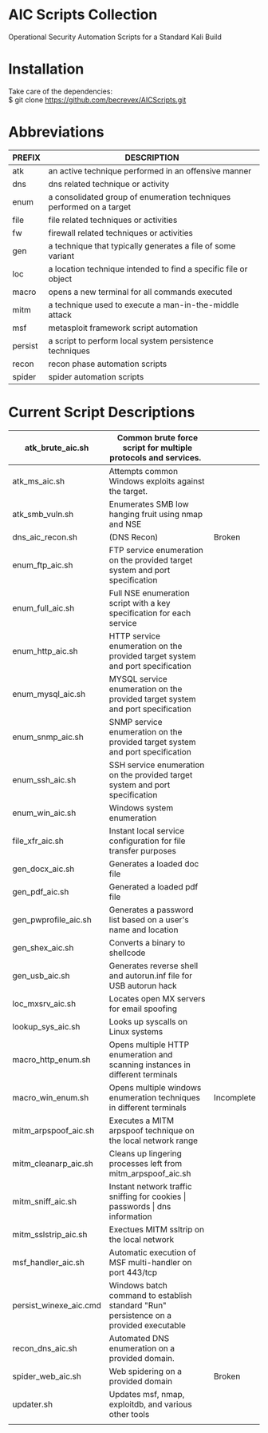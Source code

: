 # AIC Scripts Collection
Operational Security Automation Scripts for a Standard Kali Build

# Installation
Take care of the dependencies:<br>
$ git clone https://github.com/becrevex/AICScripts.git

# Abbreviations

<table class="tg">
<thead>
  <tr>
    <th class="tg-1wig">PREFIX<br></th>
    <th class="tg-1wig">DESCRIPTION<br></th>
  </tr>
</thead>
<tbody>
  <tr>
    <td class="tg-0pky">atk</td>
    <td class="tg-73oq">an active technique performed in an offensive manner</td>
  </tr>
  <tr>
    <td class="tg-0pky">dns</td>
    <td class="tg-0pky">dns related technique or activity</td>
  </tr>
  <tr>
    <td class="tg-0pky">enum</td>
    <td class="tg-0pky">a consolidated group of enumeration techniques performed on a target</td>
  </tr>
  <tr>
    <td class="tg-0pky">file</td>
    <td class="tg-0pky">file related techniques or activities</td>
  </tr>
  <tr>
    <td class="tg-0pky">fw</td>
    <td class="tg-0pky">firewall related techniques or activities</td>
  </tr>
  <tr>
    <td class="tg-0pky">gen</td>
    <td class="tg-0pky">a technique that typically generates a file of some variant</td>
  </tr>
  <tr>
    <td class="tg-0pky">loc</td>
    <td class="tg-0pky">a location technique intended to find a specific file or object</td>
  </tr>
  <tr>
    <td class="tg-0pky">macro</td>
    <td class="tg-0pky">opens a new terminal for all commands executed</td>
  </tr>
  <tr>
    <td class="tg-0pky">mitm<br></td>
    <td class="tg-0pky">a technique used to execute a man-in-the-middle attack</td>
  </tr>
  <tr>
    <td class="tg-0pky">msf</td>
    <td class="tg-0pky">metasploit framework script automation</td>
  </tr>
  <tr>
    <td class="tg-0pky">persist</td>
    <td class="tg-0pky">a script to perform local system persistence techniques</td>
  </tr>
  <tr>
    <td class="tg-0pky">recon<br></td>
    <td class="tg-0pky">recon phase automation scripts</td>
  </tr>
  <tr>
    <td class="tg-0pky">spider</td>
    <td class="tg-0pky">spider automation scripts</td>
  </tr>
</tbody>
</table>

# Current Script Descriptions
<table class="tg">
<thead>
  <tr>
    <th class="tg-0pky">atk_brute_aic.sh</th>
    <th class="tg-0pky">Common brute force script for multiple protocols and services.&nbsp;&nbsp;</th>
    <th class="tg-0pky"></th>
  </tr>
</thead>
<tbody>
  <tr>
    <td class="tg-0pky">atk_ms_aic.sh</td>
    <td class="tg-0pky">Attempts common Windows exploits against the target.</td>
    <td class="tg-0pky"></td>
  </tr>
  <tr>
    <td class="tg-0pky">atk_smb_vuln.sh</td>
    <td class="tg-0pky">Enumerates SMB low hanging fruit using nmap and NSE</td>
    <td class="tg-0pky"></td>
  </tr>
  <tr>
    <td class="tg-0pky">dns_aic_recon.sh</td>
    <td class="tg-0pky">(DNS Recon)</td>
    <td class="tg-0pky">Broken</td>
  </tr>
  <tr>
    <td class="tg-0pky">enum_ftp_aic.sh</td>
    <td class="tg-0pky">FTP service enumeration on the provided target system and port specification</td>
    <td class="tg-0pky"></td>
  </tr>
  <tr>
    <td class="tg-0pky">enum_full_aic.sh</td>
    <td class="tg-0pky">Full NSE enumeration script with a key specification for each service<br></td>
    <td class="tg-0pky"></td>
  </tr>
  <tr>
    <td class="tg-0pky">enum_http_aic.sh</td>
    <td class="tg-0pky">HTTP service enumeration on the provided target system and port specification</td>
    <td class="tg-0pky"></td>
  </tr>
  <tr>
    <td class="tg-0pky">enum_mysql_aic.sh</td>
    <td class="tg-0pky">MYSQL service enumeration on the provided target system and port specification<br></td>
    <td class="tg-0pky"></td>
  </tr>
  <tr>
    <td class="tg-0pky">enum_snmp_aic.sh</td>
    <td class="tg-0pky">SNMP service enumeration on the provided target system and port specification<br></td>
    <td class="tg-0pky"></td>
  </tr>
  <tr>
    <td class="tg-0pky">enum_ssh_aic.sh</td>
    <td class="tg-0pky">SSH service enumeration on the provided target system and port specification</td>
    <td class="tg-0pky"></td>
  </tr>
  <tr>
    <td class="tg-0pky">enum_win_aic.sh</td>
    <td class="tg-0pky">Windows system enumeration </td>
    <td class="tg-0pky"></td>
  </tr>
  <tr>
    <td class="tg-0pky">file_xfr_aic.sh</td>
    <td class="tg-0pky">Instant local service configuration for file transfer purposes<br></td>
    <td class="tg-0pky"></td>
  </tr>
  <tr>
    <td class="tg-0pky">gen_docx_aic.sh</td>
    <td class="tg-0pky">Generates a loaded doc file</td>
    <td class="tg-0pky"></td>
  </tr>
  <tr>
    <td class="tg-0pky">gen_pdf_aic.sh</td>
    <td class="tg-0pky">Generated a loaded pdf file</td>
    <td class="tg-0pky"></td>
  </tr>
  <tr>
    <td class="tg-0pky">gen_pwprofile_aic.sh</td>
    <td class="tg-0pky">Generates a password list based on a user's name and location</td>
    <td class="tg-0pky"></td>
  </tr>
  <tr>
    <td class="tg-0pky">gen_shex_aic.sh</td>
    <td class="tg-0pky">Converts a binary to shellcode</td>
    <td class="tg-0pky"></td>
  </tr>
  <tr>
    <td class="tg-0pky">gen_usb_aic.sh</td>
    <td class="tg-0pky">Generates reverse shell and autorun.inf file for USB autorun hack</td>
    <td class="tg-0pky"></td>
  </tr>
  <tr>
    <td class="tg-0pky">loc_mxsrv_aic.sh<br></td>
    <td class="tg-0pky">Locates open MX servers for email spoofing</td>
    <td class="tg-0pky"></td>
  </tr>
  <tr>
    <td class="tg-0pky">lookup_sys_aic.sh</td>
    <td class="tg-0pky">Looks up syscalls on Linux systems</td>
    <td class="tg-0pky"></td>
  </tr>
  <tr>
    <td class="tg-0pky">macro_http_enum.sh</td>
    <td class="tg-0pky">Opens multiple HTTP enumeration and scanning instances in different terminals<br></td>
    <td class="tg-0pky"></td>
  </tr>
  <tr>
    <td class="tg-0pky">macro_win_enum.sh</td>
    <td class="tg-0pky">Opens multiple windows enumeration techniques in different terminals</td>
    <td class="tg-0pky">Incomplete</td>
  </tr>
  <tr>
    <td class="tg-0pky">mitm_arpspoof_aic.sh</td>
    <td class="tg-0pky">Executes a MITM arpspoof technique on the local network range</td>
    <td class="tg-0pky"></td>
  </tr>
  <tr>
    <td class="tg-0pky">mitm_cleanarp_aic.sh</td>
    <td class="tg-0pky">Cleans up lingering processes left from mitm_arpspoof_aic.sh</td>
    <td class="tg-0pky"></td>
  </tr>
  <tr>
    <td class="tg-0pky">mitm_sniff_aic.sh</td>
    <td class="tg-0pky">Instant network traffic sniffing for cookies | passwords | dns information<br></td>
    <td class="tg-0pky"></td>
  </tr>
  <tr>
    <td class="tg-0pky">mitm_sslstrip_aic.sh</td>
    <td class="tg-0pky">Exectues MITM ssltrip on the local network<br></td>
    <td class="tg-0pky"></td>
  </tr>
  <tr>
    <td class="tg-0pky">msf_handler_aic.sh</td>
    <td class="tg-0pky">Automatic execution of MSF multi-handler on port 443/tcp</td>
    <td class="tg-0pky"></td>
  </tr>
  <tr>
    <td class="tg-0pky">persist_winexe_aic.cmd</td>
    <td class="tg-0pky">Windows batch command to establish standard "Run" persistence on a provided executable</td>
    <td class="tg-0pky"></td>
  </tr>
  <tr>
    <td class="tg-0pky">recon_dns_aic.sh</td>
    <td class="tg-0pky">Automated DNS enumeration on a provided domain.&nbsp;&nbsp;</td>
    <td class="tg-0pky"></td>
  </tr>
  <tr>
    <td class="tg-0pky">spider_web_aic.sh</td>
    <td class="tg-0pky">Web spidering on a provided domain<br></td>
    <td class="tg-0pky">Broken</td>
  </tr>
  <tr>
    <td class="tg-0pky">updater.sh</td>
    <td class="tg-0pky">Updates msf, nmap, exploitdb, and various other tools<br></td>
    <td class="tg-0pky"></td>
  </tr>
  <tr>
    <td class="tg-0pky"></td>
    <td class="tg-0pky"></td>
    <td class="tg-0pky"></td>
  </tr>
</tbody>
</table>
            
